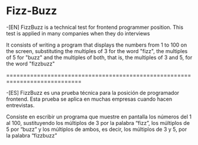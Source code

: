 # Fizz-Buzz

 -[EN] FizzBuzz is a technical test for frontend programmer position. This test is applied in many companies when they do interviews

 It consists of writing a program that displays the numbers from 1 to 100 on the screen, substituting the multiples of 3 for the word "fizz", the multiples of 5 for "buzz" and the multiples of both, that is, the multiples of 3 and 5, for the word "fizzbuzz"

============================================================================

 -[ES] FizzBuzz es una prueba técnica para la posición de programador frontend. Esta prueba se aplica en muchas empresas cuando hacen entrevistas.

 Consiste en escribir un programa que muestre en pantalla los números del 1 al 100, sustituyendo los múltiplos de 3 por la palabra “fizz”, los múltiplos de 5 por “buzz” y los múltiplos de ambos, es decir, los múltiplos de 3 y 5, por la palabra “fizzbuzz”